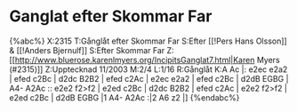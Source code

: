 # Ganglat efter Skommar Far

{%abc%}
X:2315
T:Gånglåt efter Skommar Far
S:Efter [[!Pers Hans Olsson]] & [[!Anders Bjernulf]]
S:Efter Skommar Far
Z:[[http://www.bluerose.karenlmyers.org/IncipitsGanglat7.html|Karen Myers (#2315)]]
Z:Upptecknad 11/2003
M:2/4
L:1/16
R:Gånglåt
K:A
Ac |: e2ec e2a2 | efed c2Bc | d2dc B2B2 | efed c2Ac | e2ec e2a2 |
efed c2Bc | d2dB EGBG | A4- A2Ac :: e2e2 f2>f2 | e2ed c2Bc | d2dc B2B2 |
efed c2Ac | e2e2 f2>f2 | e2ed c2Bc | d2dB EGBG |1 A4- A2Ac :|2 A6 z2 |]
{%endabc%}

